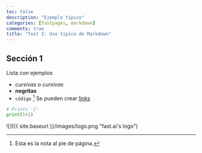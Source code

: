 ```yaml
---
toc: false
description: "Ejemplo típico"
categories: [fastpages, markdown]
comments: true
title: "Test 2: Uso típico de Markdown"
---
```


## Sección 1
Lista con ejemplos
* *cursivas* o _cursivas_
* **negritas**
* `código` [^1]
Se pueden crear [links](https://www.markdownguide.org/cheat-sheet/) 

```python
# Prints '2'
print(1+1)
```

![]({{ site.baseurl }}/images/logo.png "fast.ai's logo")

[^1]: Esta es la nota al pie de página.